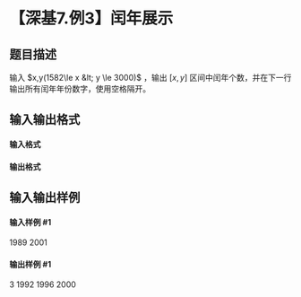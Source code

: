 
# 【深基7.例3】闰年展示
## 题目描述
输入 $x,y(1582\le x &lt; y \le 3000)$ ，输出 $[x,y]$ 区间中闰年个数，并在下一行输出所有闰年年份数字，使用空格隔开。
## 输入输出格式
#### 输入格式


#### 输出格式


## 输入输出样例
#### 输入样例 #1
1989 2001
#### 输出样例 #1
3
1992 1996 2000
